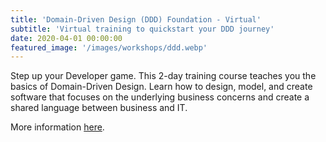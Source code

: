 ```yaml
---
title: 'Domain-Driven Design (DDD) Foundation - Virtual'
subtitle: 'Virtual training to quickstart your DDD journey'
date: 2020-04-01 00:00:00
featured_image: '/images/workshops/ddd.webp'
---
```


Step up your Developer game. This 2-day training course teaches you the basics of Domain-Driven Design. Learn how to design, model, and create software that focuses on the underlying business concerns and create a shared language between business and IT.

More information [here](https://xebia.com/academy/en/training/domain-driven-design-ddd-foundation).